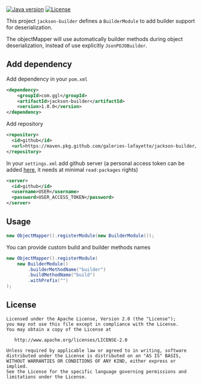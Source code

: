 [![Java version](https://img.shields.io/badge/Java-11-blue)](https://www.oracle.com/java/technologies/javase-jdk11-downloads.html)
[![License](https://img.shields.io/badge/License-Apache%202.0-blue.svg)](https://www.apache.org/licenses/LICENSE-2.0)

This project `jackson-builder` defines a `BuilderModule` to add builder support for deserialization.

The objectMapper will use automatically builder methods during object deserialization, instead of use explicitly `JsonPOJOBuilder`.

## Add dependency

Add dependency in your `pom.xml`
```xml
<dependency>
    <groupId>com.ggl</groupId>
    <artifactId>jackson-builder</artifactId>
    <version>1.0.0</version>
</dependency>
```

Add repository
```xml
<repository>
  <id>github</id>
  <url>https://maven.pkg.github.com/galeries-lafayette/jackson-builder/</url>
</repository>
```

In your `settings.xml` add github server (a personal access token can be added [here](https://github.com/settings/tokens/new), it needs at minimal `read:packages` rights)
```xml
<server>
  <id>github</id>
  <username>USER</username>
  <password>USER_ACCESS_TOKEN</password>
</server>
```
## Usage

```java
new ObjectMapper().registerModule(new BuilderModule());
```

You can provide custom build and builder methods names
```java
new ObjectMapper().registerModule(
    new BuilderModule()
        .builderMethodName("builder")
        .buildMethodName("build")
        .withPrefix("")
);
```
## License

    Licensed under the Apache License, Version 2.0 (the "License");
    you may not use this file except in compliance with the License.
    You may obtain a copy of the License at

       http://www.apache.org/licenses/LICENSE-2.0

    Unless required by applicable law or agreed to in writing, software
    distributed under the License is distributed on an "AS IS" BASIS,
    WITHOUT WARRANTIES OR CONDITIONS OF ANY KIND, either express or implied.
    See the License for the specific language governing permissions and
    limitations under the License.
